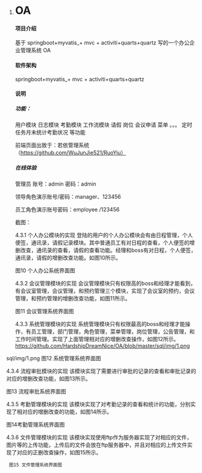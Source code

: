 1. # OA

   #### 项目介绍

   基于 springboot+myvatis_+ mvc + activiti+quarts+quartz 写的一个办公企业管理系统 OA

   #### 软件架构

   springboot+myvatis_+ mvc + activiti+quarts+quartz

   #### 说明

   ##### 功能：

   用户模块 日志模块 考勤模块 工作流模块 请假 岗位 会议申请 菜单 。。。 定时任务月末统计考勤状况 等功能

   前端页面出致于：若依管理系统（https://github.com/WuJunJie521/RuoYiu）

   ##### 在线体验

   管理员 账号：admin 密码：admin

   领导角色演示账号/密码：manager、123456

   员工角色演示账号密码：employee /123456

 

   截图：

   4.3.1 个人办公模块的实现
       登陆的用户的个人办公模块会有由日程管理，个人便签，通讯录，请假记录模块。其中普通员工有对日程的查看，个人便签的增删改查，通讯录的查看，请假的查看功能。经理和boss有对日程，个人便签，通讯录，请假的增删改查功能。如图10所示。
     
   图10 个人办公系统界面图
   
   4.3.2 会议管理模块的实现
          会议管理模块只有权限高的boss和经理才能看到，有会议室管理，会议管理，和预约管理三个模块，实现了会议室的预约，会议管理，和预约管理的增删改查功能，如图11所示。
   
   图11 会议管理系统界面图
   
   4.3.3 系统管理模块的实现
          系统管理模块只有权限最高的boss和经理才能操作，有员工管理，部门管理，角色管理，菜单管理，岗位管理，公告管理，和工作时间管理。实现了上面管理相对应的增删改查操作，如图12所示。
   https://github.com/HardshipDreamNice/OA/blob/master/sql/img/1.png
   
  sql/img/1.png
   图12 系统管理系统界面图
   
   4.3.4 流程审批模块的实现
        该模块实现了需要进行审批的记录的查看和审批记录的对应的增删改查功能，如图13所示。
   
   图13 流程审批系统界面图
   
   4.3.5 考勤管理模块的实现
          该模块实现了对考勤记录的查看和统计的功能，分别实现了相对应的增删改查的功能，如图14所示。
   
       
   图14考勤管理系统界面图
   
   4.3.6 文件管理模块的实现
          该模块实现使用ftp作为服务器实现了对相应的文件，图片等的上传功能，上传后的文件会放在ftp服务器中，并且对相应的上传文件实现了对应的正删改查操作，如图15所示。
        
     图15 文件管理系统界面图

  
